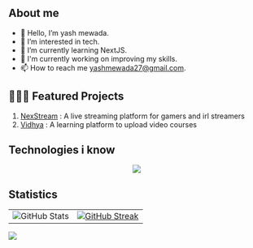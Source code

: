 ## About me
- 👋 Hello, I’m yash mewada.
- 👀 I’m interested in tech.
- 🌱 I’m currently learning NextJS.
- 🔭 I'm currently working on improving my skills.
- 📫 How to reach me yashmewada27@gmail.com.

<!---
yash-mewada/yash-mewada is a ✨ special ✨ repository because its `README.md` (this file) appears on your GitHub profile.
You can click the Preview link to take a look at your changes.
--->
## 🧑🏻‍💻 Featured Projects

1. [NexStream](https://nex-stream-ivory.vercel.app/) : A live streaming platform for gamers and irl streamers
2. [Vidhya](https://vidhya-mini-project.vercel.app/) : A learning platform to upload video courses

## Technologies i know
<p align="center">
  <a href="https://skillicons.dev">
    <img src="https://skillicons.dev/icons?i=ae,bash,c,cpp,css,nodejs,react,figma,git,github,java,javascript,linux,mysql,py,vim,vscode,ps,pr,xd,powershell,twitter,mongodb,ai&perline=12" />
  </a>
</p>

## Statistics
|      |      |
|:-------------------------:|:-------------------------:|
![GitHub Stats](https://github-readme-stats.vercel.app/api?username=yash-mewada&theme=chartreuse-dark) | [![GitHub Streak](https://streak-stats.demolab.com?user=yash-mewada&theme=chartreuse-dark&date_format=j%2Fn%5B%2FY%5D)](https://git.io/streak-stats) |

![](https://komarev.com/ghpvc/?username=your-github-yash-mewada&color=brightgreen)
